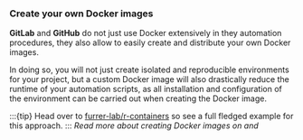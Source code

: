 ### Create your own Docker images

**GitLab** and **GitHub** do not just use Docker extensively in they automation procedures, they also allow to easily create and distribute your own Docker images.

In doing so, you will not just create isolated and reproducible environments for your project, but a custom Docker image will also drastically reduce the runtime of your automation scripts, as all installation and configuration of the environment can be carried out when creating the Docker image.

:::{tip}
Head over to [furrer-lab/r-containers](https://github.com/furrer-lab/r-containers) so see a full fledged example for this approach.
:::
_Read more about creating Docker images on [<i class="fab fa-gitlab"></i> ](https://docs.gitlab.com/ee/user/packages/container_registry/build_and_push_images.html) and [<i class="fab fa-github"></i> ](https://docs.github.com/en/actions/use-cases-and-examples/publishing-packages/publishing-docker-images)_

